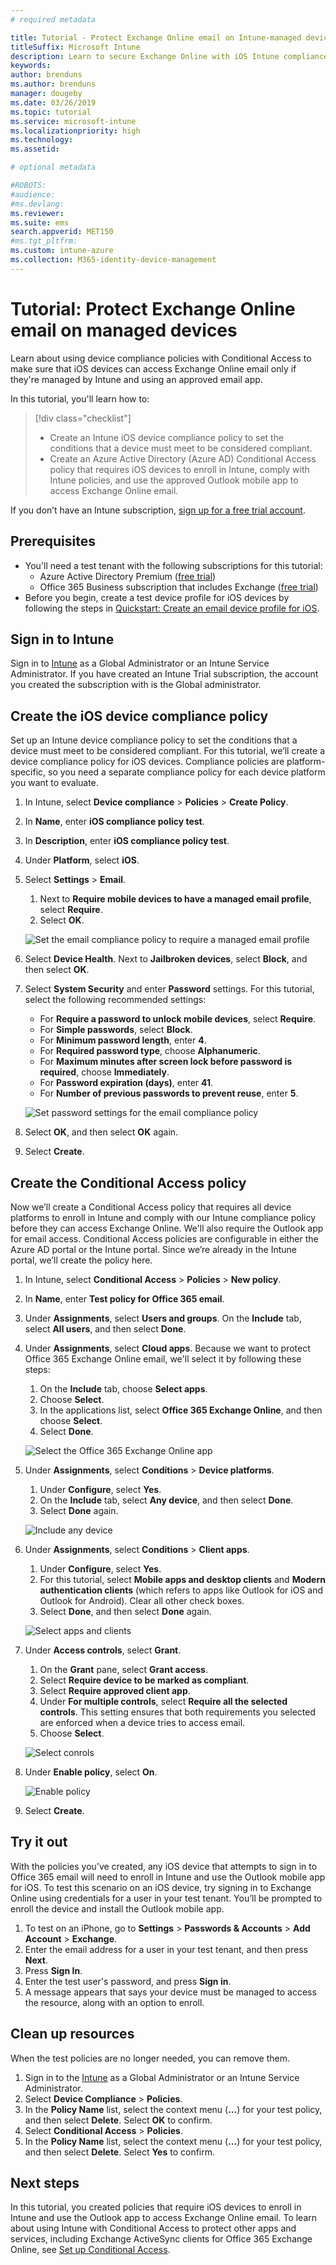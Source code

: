 ```yaml
---
# required metadata

title: Tutorial - Protect Exchange Online email on Intune-managed devices
titleSuffix: Microsoft Intune
description: Learn to secure Exchange Online with iOS Intune compliance policies and Azure AD Conditional Access to require managed devices and the Outlook app.
keywords:
author: brenduns
ms.author: brenduns
manager: dougeby
ms.date: 03/26/2019
ms.topic: tutorial
ms.service: microsoft-intune
ms.localizationpriority: high
ms.technology:
ms.assetid: 

# optional metadata

#ROBOTS:
#audience:
#ms.devlang:
ms.reviewer:
ms.suite: ems
search.appverid: MET150
#ms.tgt_pltfrm:
ms.custom: intune-azure
ms.collection: M365-identity-device-management
---
```


# Tutorial: Protect Exchange Online email on managed devices
Learn about using device compliance policies with Conditional Access to make sure that iOS devices can access Exchange Online email only if they're managed by Intune and using an approved email app. 

In this tutorial, you'll learn how to: 
> [!div class="checklist"]
> * Create an Intune iOS device compliance policy to set the conditions that a device must meet to be considered compliant.
> * Create an Azure Active Directory (Azure AD) Conditional Access policy that requires iOS devices to enroll in Intune, comply with Intune policies, and use the approved Outlook mobile app to access Exchange Online email.

If you don’t have an Intune subscription, [sign up for a free trial account](../fundamentals/free-trial-sign-up.md).

## Prerequisites
- You'll need a test tenant with the following subscriptions for this tutorial:
  - Azure Active Directory Premium ([free trial](https://azure.microsoft.com/free/?WT.mc_id=A261C142F))
  - Office 365 Business subscription that includes Exchange ([free trial](https://go.microsoft.com/fwlink/p/?LinkID=510938))
- Before you begin, create a test device profile for iOS devices by following the steps in [Quickstart: Create an email device profile for iOS](../configuration/quickstart-email-profile.md).

## Sign in to Intune

Sign in to [Intune](https://aka.ms/intuneportal) as a Global Administrator or an Intune Service Administrator. If you have created an Intune Trial subscription, the account you created the subscription with is the Global administrator.

## Create the iOS device compliance policy
Set up an Intune device compliance policy to set the conditions that a device must meet to be considered compliant. For this tutorial, we’ll create a device compliance policy for iOS devices. Compliance policies are platform-specific, so you need a separate compliance policy for each device platform you want to evaluate.

1. In Intune, select **Device compliance** > **Policies** > **Create Policy**.
2. In **Name**, enter **iOS compliance policy test**. 
3. In **Description**, enter **iOS compliance policy test**.
4. Under **Platform**, select **iOS**. 
5. Select **Settings** > **Email**. 
     
    1. Next to **Require mobile devices to have a managed email profile**, select **Require**.
    2. Select **OK**.

    ![Set the email compliance policy to require a managed email profile](./media/tutorial-protect-email-on-enrolled-devices/ios-compliance-policy-email.png)
    
6. Select **Device Health**. Next to **Jailbroken devices**, select **Block**, and then select **OK**.
7. Select **System Security** and enter **Password** settings. For this tutorial, select the following recommended settings:
     
    - For **Require a password to unlock mobile devices**, select **Require**.
    - For **Simple passwords**, select **Block**.
    - For **Minimum password length**, enter **4**.
    - For **Required password type**, choose **Alphanumeric**.
    - For **Maximum minutes after screen lock before password is required**, choose **Immediately**.
    - For **Password expiration (days)**, enter **41**.
    - For **Number of previous passwords to prevent reuse**, enter **5**.
 
    ![Set password settings for the email compliance policy](./media/tutorial-protect-email-on-enrolled-devices/ios-compliance-policy-system-security.png)

8. Select **OK**, and then select **OK** again.
9. Select **Create**.

## Create the Conditional Access policy
Now we’ll create a Conditional Access policy that requires all device platforms to enroll in Intune and comply with our Intune compliance policy before they can access Exchange Online. We'll also require the Outlook app for email access. Conditional Access policies are configurable in either the Azure AD portal or the Intune portal. Since we’re already in the Intune portal, we’ll create the policy here.
1. In Intune, select **Conditional Access** > **Policies** > **New policy**.
1. In **Name**, enter **Test policy for Office 365 email**. 
3. Under **Assignments**, select **Users and groups**. On the **Include** tab, select **All users**, and then select **Done**.

4. Under **Assignments**, select **Cloud apps**. Because we want to protect Office 365 Exchange Online email, we'll select it by following these steps:
     
    1. On the **Include** tab, choose **Select apps**.
    2. Choose **Select**. 
    3. In the applications list, select **Office 365 Exchange Online**, and then choose **Select**. 
    4. Select **Done**.
  
    ![Select the Office 365 Exchange Online app](./media/tutorial-protect-email-on-enrolled-devices/ios-ca-policy-cloud-apps.png)

5. Under **Assignments**, select **Conditions** > **Device platforms**.
     
    1. Under **Configure**, select **Yes**.
    2. On the **Include** tab, select **Any device**, and then select **Done**. 
    3. Select **Done** again.
   
    ![Include any device](./media/tutorial-protect-email-on-enrolled-devices/ios-ca-policy-cloud-device-platforms.png)

6. Under **Assignments**, select **Conditions** > **Client apps**.
     
    1. Under **Configure**, select **Yes**.
    2. For this tutorial, select **Mobile apps and desktop clients** and **Modern authentication clients** (which refers to apps like Outlook for iOS and Outlook for Android). Clear all other check boxes.
    3. Select **Done**, and then select **Done** again.
    
    ![Select apps and clients](./media/tutorial-protect-email-on-enrolled-devices/ios-ca-policy-client-apps.png)

7. Under **Access controls**, select **Grant**. 
     
    1. On the **Grant** pane, select **Grant access**.
    2. Select **Require device to be marked as compliant**. 
    3. Select **Require approved client app**.
    4. Under **For multiple controls**, select **Require all the selected controls**. This setting ensures that both requirements you selected are enforced when a device tries to access email.
    5. Choose **Select**.
     
    ![Select conrols](./media/tutorial-protect-email-on-enrolled-devices/ios-ca-policy-grant-access.png)

8. Under **Enable policy**, select **On**.
     
    ![Enable policy](./media/tutorial-protect-email-on-enrolled-devices/ios-ca-policy-enable-policy.png)

9. Select **Create**.

## Try it out
With the policies you’ve created, any iOS device that attempts to sign in to Office 365 email will need to enroll in Intune and use the Outlook mobile app for iOS. To test this scenario on an iOS device, try signing in to Exchange Online using credentials for a user in your test tenant. You’ll be prompted to enroll the device and install the Outlook mobile app.
1. To test on an iPhone, go to **Settings** > **Passwords & Accounts** > **Add Account** > **Exchange**.
2. Enter the email address for a user in your test tenant, and then press **Next**.
3. Press **Sign In**.
4. Enter the test user's password, and press **Sign in**.
5. A message appears that says your device must be managed to access the resource, along with an option to enroll. 

## Clean up resources
When the test policies are no longer needed, you can remove them.
1. Sign in to the [Intune](https://aka.ms/intuneportal) as a Global Administrator or an Intune Service Administrator.
2. Select **Device Compliance** > **Policies**.
3. In the **Policy Name** list, select the context menu (**...**) for your test policy, and then select **Delete**. Select **OK** to confirm.
4. Select **Conditional Access** > **Policies**.
5. In the **Policy Name** list, select the context menu (**...**) for your test policy, and then select **Delete**. Select **Yes** to confirm.

## Next steps 
In this tutorial, you created policies that require iOS devices to enroll in Intune and use the Outlook app to access Exchange Online email. To learn about using Intune with Conditional Access to protect other apps and services, including Exchange ActiveSync clients for Office 365 Exchange Online, see [Set up Conditional Access](conditional-access.md).
